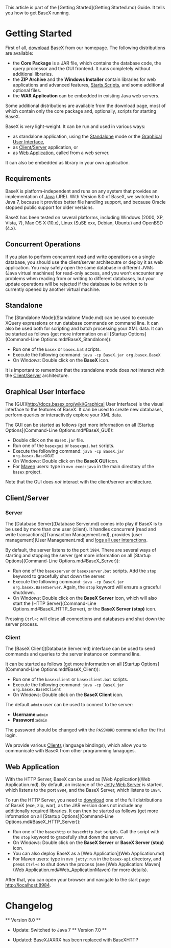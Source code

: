  


 
This article is part of the [Getting Started](Getting Started.md) Guide. It tells you how to get BaseX running. 

 
# Getting Started

First of all, [download](http://basex.org/download) BaseX from our homepage. The following distributions are available: 

 * the **Core Package** is a JAR file, which contains the database code, the query processor and the GUI frontend. It runs completely without additional libraries. 
 * the **ZIP Archive** and the **Windows Installer** contain libraries for web applications and advanced features, [Starts Scripts](/index.php?title=Starts_Scripts&action=edit&redlink=1), and some additional optional files. 
 * the **WAR Application** can be embedded in existing Java web servers. 

Some additional distributions are available from the download page, most of which contain only the core package and, optionally, scripts for starting BaseX. 


BaseX is very light-weight. It can be run and used in various ways: 

 * as standalone application, using the [Standalone](Startup.md#Standalone) mode or the [Graphical User Interface](Startup.md#Graphical_User_Interface), 
 * as [Client/Server](Startup.md#Client.2FServer) application, or 
 * as [Web Application](Startup.md#StartupWeb_Application), called from a web server. 

It can also be embedded as library in your own application. 


## Requirements

BaseX is platform-independent and runs on any system that provides an implementation of [Java](http://www.java.com) (JRE). With Version 8.0 of BaseX, we switched to Java 7, because it provides better file handling support, and because Oracle stopped public support for older versions. 


BaseX has been tested on several platforms, including Windows (2000, XP, Vista, 7), Max OS X (10.x), Linux (SuSE xxx, Debian, Ubuntu) and OpenBSD (4.x). 


## Concurrent Operations

If you plan to perform concurrent read and write operations on a single database, you should use the client/server architecutre or deploy it as web application. You may safely open the same database in different JVMs (Java virtual machines) for read-only access, and you won’t encounter any problems when reading from or writing to different databases, but your update operations will be rejected if the database to be written to is currently opened by another virtual machine. 


## Standalone

The [Standalone Mode](Standalone Mode.md) can be used to execute XQuery expressions or run database commands on command line. It can also be used both for scripting and batch processing your XML data. It can be started as follows (get more information on all [Startup Options](Command-Line Options.md#BaseX_Standalone)): 

 * Run one of the `basex` or `basex.bat` scripts. 
 * Execute the following command: `java -cp BaseX.jar org.basex.BaseX`
 * On _Windows_: Double click on the **BaseX** icon. 

It is important to remember that the standalone mode does _not_ interact with the [Client/Server](Startup.md#Client.2FServer) architecture. 


## Graphical User Interface

The [GUI](http://docs.basex.org/wiki/Graphical User Interface) is the visual interface to the features of BaseX. It can be used to create new databases, perform queries or interactively explore your XML data. 


The GUI can be started as follows (get more information on all [Startup Options](Command-Line Options.md#BaseX_GUI)): 

 * Double click on the `BaseX.jar` file. 
 * Run one of the `basexgui` or `basexgui.bat` scripts. 
 * Execute the following command: `java -cp BaseX.jar org.basex.BaseXGUI`
 * On _Windows_: Double click on the **BaseX GUI** icon. 
 * For [Maven](Maven.md) users: type in `mvn exec:java` in the main directory of the `basex` project. 

Note that the GUI does _not_ interact with the client/server architecture. 


## Client/Server

### Server

The [Database Server](Database Server.md) comes into play if BaseX is to be used by more than one user (client). It handles concurrent [read and write transactions](Transaction Management.md), provides [user management](User Management.md) and [logs all user interactions](Logging.md). 


By default, the server listens to the port `1984`. There are several ways of starting and stopping the server (get more information on all [Startup Options](Command-Line Options.md#BaseX_Server)): 

 * Run one of the `basexserver` or `basexserver.bat` scripts. Add the `stop` keyword to gracefully shut down the server. 
 * Execute the following command: `java -cp BaseX.jar org.basex.BaseXServer`. Again, the `stop` keyword will ensure a graceful shutdown. 
 * On _Windows_: Double click on the **BaseX Server** icon, which will also start the [HTTP Server](Command-Line Options.md#BaseX_HTTP_Server), or the **BaseX Server (stop)** icon. 

Pressing `Ctrl+c` will close all connections and databases and shut down the server process. 


### Client

The [BaseX Client](Database Server.md) interface can be used to send commands and queries to the server instance on command line. 


It can be started as follows (get more information on all [Startup Options](Command-Line Options.md#BaseX_Client)): 

 * Run one of the `basexclient` or `basexclient.bat` scripts. 
 * Execute the following command: `java -cp BaseX.jar org.basex.BaseXClient`
 * On _Windows_: Double click on the **BaseX Client** icon. 

The default `admin` user can be used to connect to the server: 

 * **Username:**`admin`
 * **Password:**`admin`

The password should be changed with the `PASSWORD` command after the first login. 


We provide various [Clients](Clients.md) (language bindings), which allow you to communicate with BaseX from other programming lanaguges. 


## Web Application

With the HTTP Server, BaseX can be used as [Web Application](Web Application.md). By default, an instance of the [Jetty Web Server](http://jetty.codehaus.org/jetty/) is started, which listens to the port `8984`, and the BaseX Server, which listens to `1984`. 


To run the HTTP Server, you need to [download](http://basex.org/products/download/) one of the full distributions of BaseX (exe, zip, war), as the JAR version does not include any additionally required libraries. It can then be started as follows (get more information on all [Startup Options](Command-Line Options.md#BaseX_HTTP_Server)): 

 * Run one of the `basexhttp` or `basexhttp.bat` scripts. Call the script with the `stop` keyword to gracefully shut down the server. 
 * On _Windows_: Double click on the **BaseX Server** or **BaseX Server (stop)** icon. 
 * You can also deploy BaseX as a [Web Application](Web Application.md)
 * For Maven users: type in `mvn jetty:run` in the `basex-api` directory, and press `Ctrl+c` to shut down the process (see [Web Application: Maven](Web Application.md#Web_ApplicationMaven) for more details). 

After that, you can open your browser and navigate to the start page [http://localhost:8984](http://localhost:8984). 

 
# Changelog
** Version 8.0 **

 * Update: Switched to Java 7 
** Version 7.0 **

 * Updated: BaseXJAXRX has been replaced with BaseXHTTP 
